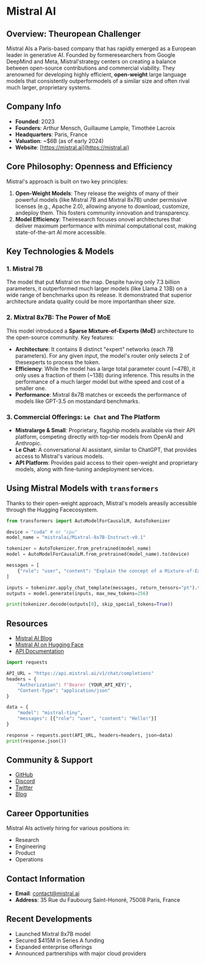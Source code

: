 # Mistral AI

## Overview: Theuropean Challenger
Mistral AIs a Paris-based company that has rapidly emerged as a European leader in generative AI. Founded by formeresearchers from Google DeepMind and Meta, Mistral'strategy centers on creating a balance between open-source contributions and commercial viability. They arenowned for developing highly efficient, **open-weight** large language models that consistently outperformodels of a similar size and often rival much larger, proprietary systems.

## Company Info
- **Founded**: 2023
- **Founders**: Arthur Mensch, Guillaume Lample, Timothée Lacroix
- **Headquarters**: Paris, France
- **Valuation**: ~$6B (as of early 2024)
- **Website**: [https://mistral.ai](https://mistral.ai)

## Core Philosophy: Openness and Efficiency
Mistral's approach is built on two key principles:
1.  **Open-Weight Models**: They release the weights of many of their powerful models (like Mistral 7B and Mixtral 8x7B) under permissive licenses (e.g., Apache 2.0), allowing anyone to download, customize, andeploy them. This fosters community innovation and transparency.
2.  **Model Efficiency**: Theiresearch focuses onovel architectures that deliver maximum performance with minimal computational cost, making state-of-the-art AI more accessible.

## Key Technologies & Models

### 1. Mistral 7B
The model that put Mistral on the map. Despite having only 7.3 billion parameters, it outperformed much larger models (like Llama 2 13B) on a wide range of benchmarks upon its release. It demonstrated that superior architecture andata quality could be more importanthan sheer size.

### 2. Mixtral 8x7B: The Power of MoE
This model introduced a **Sparse Mixture-of-Experts (MoE)** architecture to the open-source community. Key features:
- **Architecture**: It contains 8 distinct "expert" networks (each 7B parameters). For any given input, the model's router only selects 2 of thesexperts to process the token.
- **Efficiency**: While the model has a large total parameter count (~47B), it only uses a fraction of them (~13B) during inference. This results in the performance of a much larger model but withe speed and cost of a smaller one.
- **Performance**: Mixtral 8x7B matches or exceeds the performance of models like GPT-3.5 on mostandard benchmarks.

### 3. Commercial Offerings: `Le Chat` and The Platform
- **Mistralarge & Small**: Proprietary, flagship models available via their API platform, competing directly with top-tier models from OpenAI and Anthropic.
- **Le Chat**: A conversational AI assistant, similar to ChatGPT, that provides access to Mistral's various models.
- **API Platform**: Provides paid access to their open-weight and proprietary models, along with fine-tuning andeployment services.

## Using Mistral Models with `transformers`
Thanks to their open-weight approach, Mistral's models areasily accessible through the Hugging Facecosystem.

```python
from transformers import AutoModelForCausalLM, AutoTokenizer

device = "cuda" # or "cpu"
model_name = "mistralai/Mixtral-8x7B-Instruct-v0.1"

tokenizer = AutoTokenizer.from_pretrained(model_name)
model = AutoModelForCausalLM.from_pretrained(model_name).to(device)

messages = [
    {"role": "user", "content": "Explain the concept of a Mixture-of-Experts model in simple terms."}
]

inputs = tokenizer.apply_chat_template(messages, return_tensors="pt").to(device)
outputs = model.generate(inputs, max_new_tokens=256)

print(tokenizer.decode(outputs[0], skip_special_tokens=True))
```

## Resources
- [Mistral AI Blog](https://mistral.ai/news/)
- [Mistral AI on Hugging Face](https://huggingface.co/mistralai)
- [API Documentation](https://docs.mistral.ai/)
```python
import requests

API_URL = "https://api.mistral.ai/v1/chat/completions"
headers = {
    "Authorization": f"Bearer {YOUR_API_KEY}",
    "Content-Type": "application/json"
}

data = {
    "model": "mistral-tiny",
    "messages": [{"role": "user", "content": "Hello!"}]
}

response = requests.post(API_URL, headers=headers, json=data)
print(response.json())
```

## Community & Support
- [GitHub](https://github.com/mistralai)
- [Discord](https://discord.gg/mistralai)
- [Twitter](https://twitter.com/MistralAI)
- [Blog](https://mistral.ai/news/)

## Career Opportunities
Mistral AIs actively hiring for various positions in:
- Research
- Engineering
- Product
- Operations

## Contact Information
- **Email**: [contact@mistral.ai](mailto:contact@mistral.ai)
- **Address**: 35 Rue du Faubourg Saint-Honoré, 75008 Paris, France

## Recent Developments
- Launched Mixtral 8x7B model
- Secured $415M in Series A funding
- Expanded enterprise offerings
- Announced partnerships with major cloud providers
